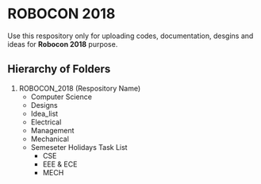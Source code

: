 # ROBOCON 2018

Use this respository only for uploading codes, documentation, desgins and ideas for **Robocon 2018** purpose. 

## Hierarchy of Folders

1. ROBOCON_2018 (Respository Name)
   * Computer Science 
   * Designs
   * Idea_list
   * Electrical
   * Management 
   * Mechanical
   * Semeseter Holidays Task List
       - CSE 
       - EEE & ECE
       - MECH
   
